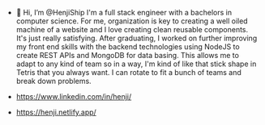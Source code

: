 - 👋 Hi, I’m @HenjiShip
 I'm a full stack engineer with a bachelors in computer science. 
 For me, organization is key to creating a well oiled machine of a website and I love creating clean reusable components. 
 It's just really satisfying. After graduating, I worked on further improving my front end skills with the backend technologies using NodeJS to create REST APIs and MongoDB for data basing. 
 This allows me to adapt to any kind of team so in a way, I'm kind of like that stick shape in Tetris that you always want. I can rotate to fit a bunch of teams and break down problems.
 
 - https://www.linkedin.com/in/henji/
 - https://henji.netlify.app/

<!---
HenjiShip/HenjiShip is a ✨ special ✨ repository because its `README.md` (this file) appears on your GitHub profile.
You can click the Preview link to take a look at your changes.
--->
